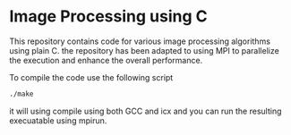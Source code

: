 # Image Processing using C

This repository contains code for various image processing algorithms using plain C.
the repository has been adapted to using MPI to parallelize the execution and enhance the overall performance.

To compile the code use the following script

```bash
./make 
```

it will using compile using both GCC and icx and you can run the resulting execuatable using mpirun.
